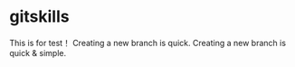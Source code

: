 # gitskills
This is for test！
Creating a new branch is quick.
Creating a new branch is quick & simple.